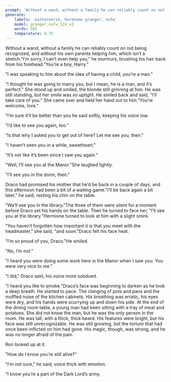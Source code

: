 ```yaml
---
prompt: 'Without a wand, without a family he can reliably count on not'
generate:
	labels: 'potterverse, hermione granger, nsfw'
	model: granger_nsfw_124_v2
	words: 501
	temperature: 0.75
---
```


Without a wand, without a family he can reliably count on not being recognized, and without his own parents helping him, which isn’t a stretch."I’m sorry, I can’t even help you," he murmurs, brushing his hair back from his forehead."You’re a boy, Harry."

"I was speaking to him about the idea of having a child, you’re a man."

"I thought he was going to marry you, but I mean, he is a man, and it’s perfect." She stood up and smiled, the blonde still grinning at him. He was still standing, but her smile was so uptight. He smiled back and said, "I’ll take care of you." She came over and held her hand out to him."You’re welcome, love."

"I’m sure it’ll be better than you he said softly, keeping his voice low.

"I’d like to see you again, too."

"Is that why I asked you to get out of here? Let me see you, then."

"I haven’t seen you in a while, sweetheart."

"It’s not like it’s been since I saw you again."

"Well, I’ll see you at the Manor."She laughed lightly.

"I’ll see you in the dorm, then." 

 Draco had promised his mother that he’d be back in a couple of days, and this afternoon had been a bit of a waiting game."I’ll be back again a bit later," he said, resting his chin on the table.

"We’ll see you in the library."The three of them were silent for a moment before Draco set his hands on the table. Then he turned to face her, "I’ll see you at the library."Hermione turned to look at him with a slight smirk.

"You haven’t forgotten how important it is that you meet with the headmaster," she said, "and soon."Draco felt his face heat.

"I’m so proud of you, Draco."He smiled.

"No, I’m not."

"I heard you were doing some work here in the Manor when I saw you. You were very nice to me."

"I did," Draco said, his voice more subdued.

"I heard you like to smoke."Draco’s face was beginning to darken as he took a deep breath. He started to pace. The clanging of pots and pans and the muffled noise of the kitchen cabinets. His breathing was erratic, his eyes were dry, and his hands were scurrying up and down his side. At the end of the dining room table, a young man had been sitting with a tray of meat and potatoes. She did not know the man, but he was the only person in the room. He was tall, with a thick, thick beard. His features were bright, but his face was still unrecognizable. He was still growing, but the torture that had once been inflicted on him had gone. His magic, though, was strong, and he was no longer afraid of the pain. 

 Ron looked up at it.

"How do I know you're still alive?" 

 "I’m not sure," he said, voice thick with emotion.

"I know you’re a part of the Dark Lord’s army.